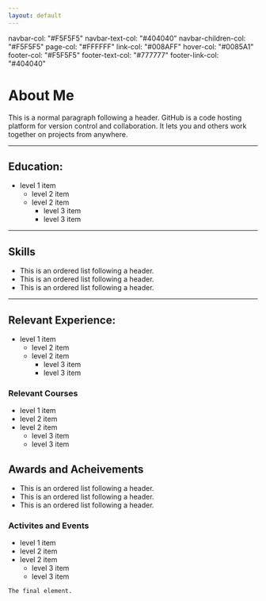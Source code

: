 ```yaml
---
layout: default
---
```


navbar-col: "#F5F5F5"
navbar-text-col: "#404040"
navbar-children-col: "#F5F5F5"
page-col: "#FFFFFF"
link-col: "#008AFF"
hover-col: "#0085A1"
footer-col: "#F5F5F5"
footer-text-col: "#777777"
footer-link-col: "#404040"

# About Me

This is a normal paragraph following a header. GitHub is a code hosting platform for version control and collaboration. It lets you and others work together on projects from anywhere.

* * *

## Education:

- level 1 item
  - level 2 item
  - level 2 item
    - level 3 item
    - level 3 item
    
* * *

## Skills

*  This is an ordered list following a header.
*  This is an ordered list following a header.
*  This is an ordered list following a header.


* * *

## Relevant Experience:

- level 1 item
  - level 2 item
  - level 2 item
    - level 3 item
    - level 3 item
    
 ### Relevant Courses 
 - level 1 item
  - level 2 item
  - level 2 item
    - level 3 item
    - level 3 item
    
## Awards and Acheivements 

*  This is an ordered list following a header.
*  This is an ordered list following a header.
*  This is an ordered list following a header.

### Activites and Events
 - level 1 item
  - level 2 item
  - level 2 item
    - level 3 item
    - level 3 item
   

```
The final element.
```
